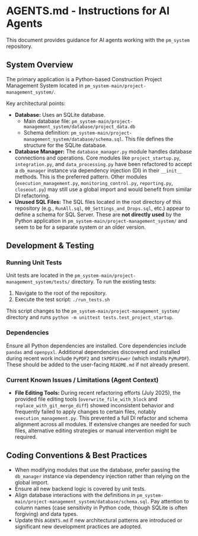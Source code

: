 # AGENTS.md - Instructions for AI Agents

This document provides guidance for AI agents working with the `pm_system` repository.

## System Overview

The primary application is a Python-based Construction Project Management System located in `pm_system-main/project-management_system/`.

Key architectural points:
- **Database:** Uses an SQLite database.
    - Main database file: `pm_system-main/project-management_system/database/project_data.db`
    - Schema definition: `pm_system-main/project-management_system/database/schema.sql`. This file defines the structure for the SQLite database.
- **Database Manager:** The `database_manager.py` module handles database connections and operations. Core modules like `project_startup.py`, `integration.py`, and `data_processing.py` have been refactored to accept a `db_manager` instance via dependency injection (DI) in their `__init__` methods. This is the preferred pattern. Other modules (`execution_management.py`, `monitoring_control.py`, `reporting.py`, `closeout.py`) may still use a global import and would benefit from similar DI refactoring.
- **Unused SQL Files:** The SQL files located in the root directory of this repository (e.g., `RunAll.sql`, `00_Settings_and_Drops.sql`, etc.) appear to define a schema for SQL Server. These are **not directly used** by the Python application in `pm_system-main/project-management_system/` and seem to be for a separate system or an older version.

## Development & Testing

### Running Unit Tests
Unit tests are located in the `pm_system-main/project-management_system/tests/` directory.
To run the existing tests:
1. Navigate to the root of the repository.
2. Execute the test script: `./run_tests.sh`

This script changes to the `pm_system-main/project-management_system/` directory and runs `python -m unittest tests.test_project_startup`.

### Dependencies
Ensure all Python dependencies are installed. Core dependencies include `pandas` and `openpyxl`. Additional dependencies discovered and installed during recent work include `PyPDF2` and `tkPDFViewer` (which installs `PyMuPDF`). These should be added to the user-facing `README.md` if not already present.

### Current Known Issues / Limitations (Agent Context)
- **File Editing Tools:** During recent refactoring efforts (July 2025), the provided file editing tools (`overwrite_file_with_block` and `replace_with_git_merge_diff`) showed inconsistent behavior and frequently failed to apply changes to certain files, notably `execution_management.py`. This prevented a full DI refactor and schema alignment across all modules. If extensive changes are needed for such files, alternative editing strategies or manual intervention might be required.

## Coding Conventions & Best Practices
- When modifying modules that use the database, prefer passing the `db_manager` instance via dependency injection rather than relying on the global import.
- Ensure all new backend logic is covered by unit tests.
- Align database interactions with the definitions in `pm_system-main/project-management_system/database/schema.sql`. Pay attention to column names (case sensitivity in Python code, though SQLite is often forgiving) and data types.
- Update this `AGENTS.md` if new architectural patterns are introduced or significant new development practices are adopted.
